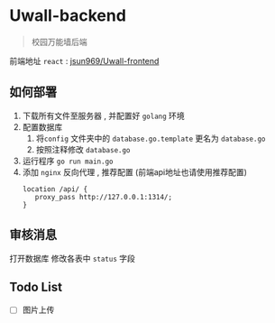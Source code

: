 # Uwall-backend

> 校园万能墙后端

前端地址 `react` : [jsun969/Uwall-frontend](https://github.com/jsun969/Uwall-frontend)

## 如何部署

1. 下载所有文件至服务器 , 并配置好 `golang` 环境
2. 配置数据库
    1. 将`config` 文件夹中的 `database.go.template` 更名为 `database.go`
    2. 按照注释修改 `database.go`
3. 运行程序 `go run main.go`
4. 添加 `nginx` 反向代理 , 推荐配置 (前端api地址也请使用推荐配置)
   ```nginx
   location /api/ {
      proxy_pass http://127.0.0.1:1314/;
   }
   ```

## 审核消息

打开数据库 修改各表中 `status` 字段

## Todo List

- [ ] 图片上传
